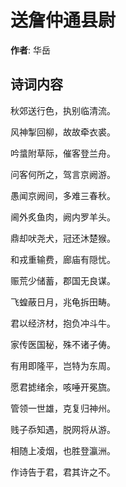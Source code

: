 # 送詹仲通县尉

**作者**: 华岳

## 诗词内容

秋郊送行色，执别临清流。

风神掣回柳，故故牵衣裘。

吟螀附草际，催客登兰舟。

问客何所之，驾言京阙游。

愚闻京阙间，多难三春秋。

阃外炙鱼肉，阙内罗羊头。

鼎却吠尧犬，冠还沐楚猴。

和戎重输费，廊庙有隠忧。

赈荒少储蓄，郡国无良谋。

飞蝗蔽日月，兆龟拆田畴。

君以经济材，抱负冲斗牛。

家传医国秘，殊不诸子俦。

有用即隆平，岂特为东周。

愿君摅绪余，咳唾开冕旒。

管领一世雄，克复归神州。

贱子忝知遇，脱网将从游。

相随上凌烟，也胜登瀛洲。

作诗告于君，君其许之不。

